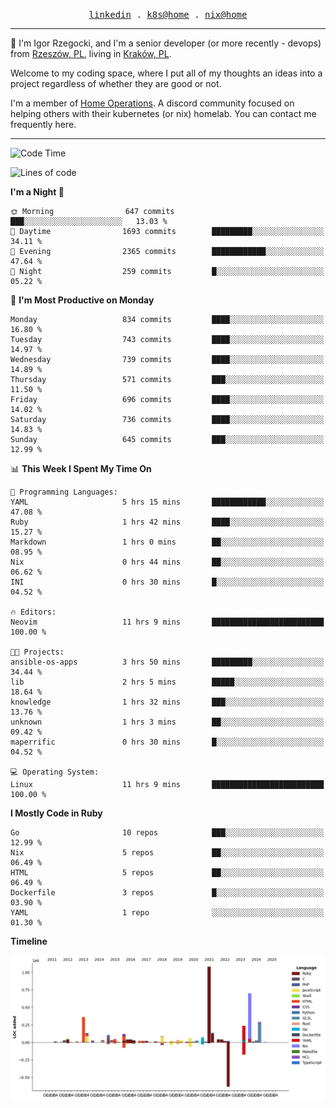 <p align="center">
  <samp>
    <a href="https://www.linkedin.com/in/ajgon">linkedin</a> .
    <a href="https://github.com/deedee-ops/k8s-gitops">k8s@home</a> .
    <a href="https://github.com/deedee-ops/nixlab">nix@home</a>
  </samp>
</p>

----------------------------------------------------------------

:wave: I'm Igor Rzegocki, and I'm a senior developer (or more recently - devops) from [Rzeszów, PL](https://en.wikipedia.org/wiki/Rzesz%C3%B3w), living in [Kraków, PL](https://en.wikipedia.org/wiki/Krak%C3%B3w).

Welcome to my coding space, where I put all of my thoughts an ideas into a project regardless of whether they are good or not.

I'm a member of [Home Operations](https://discord.gg/home-operations). A discord community focused on helping others with their kubernetes (or nix) homelab. You can contact me frequently here.

----------------------------------------------------------------

<!--START_SECTION:waka-->
![Code Time](http://img.shields.io/badge/Code%20Time-306%20hrs%201%20mins-blue)

![Lines of code](https://img.shields.io/badge/From%20Hello%20World%20I%27ve%20Written-4.1%20million%20lines%20of%20code-blue)

**I'm a Night 🦉** 

```text
🌞 Morning                647 commits         ███░░░░░░░░░░░░░░░░░░░░░░   13.03 % 
🌆 Daytime                1693 commits        █████████░░░░░░░░░░░░░░░░   34.11 % 
🌃 Evening                2365 commits        ████████████░░░░░░░░░░░░░   47.64 % 
🌙 Night                  259 commits         █░░░░░░░░░░░░░░░░░░░░░░░░   05.22 % 
```
📅 **I'm Most Productive on Monday** 

```text
Monday                   834 commits         ████░░░░░░░░░░░░░░░░░░░░░   16.80 % 
Tuesday                  743 commits         ████░░░░░░░░░░░░░░░░░░░░░   14.97 % 
Wednesday                739 commits         ████░░░░░░░░░░░░░░░░░░░░░   14.89 % 
Thursday                 571 commits         ███░░░░░░░░░░░░░░░░░░░░░░   11.50 % 
Friday                   696 commits         ████░░░░░░░░░░░░░░░░░░░░░   14.02 % 
Saturday                 736 commits         ████░░░░░░░░░░░░░░░░░░░░░   14.83 % 
Sunday                   645 commits         ███░░░░░░░░░░░░░░░░░░░░░░   12.99 % 
```


📊 **This Week I Spent My Time On** 

```text
💬 Programming Languages: 
YAML                     5 hrs 15 mins       ████████████░░░░░░░░░░░░░   47.08 % 
Ruby                     1 hrs 42 mins       ████░░░░░░░░░░░░░░░░░░░░░   15.27 % 
Markdown                 1 hrs 0 mins        ██░░░░░░░░░░░░░░░░░░░░░░░   08.95 % 
Nix                      0 hrs 44 mins       ██░░░░░░░░░░░░░░░░░░░░░░░   06.62 % 
INI                      0 hrs 30 mins       █░░░░░░░░░░░░░░░░░░░░░░░░   04.52 % 

🔥 Editors: 
Neovim                   11 hrs 9 mins       █████████████████████████   100.00 % 

🐱‍💻 Projects: 
ansible-os-apps          3 hrs 50 mins       █████████░░░░░░░░░░░░░░░░   34.44 % 
lib                      2 hrs 5 mins        █████░░░░░░░░░░░░░░░░░░░░   18.64 % 
knowledge                1 hrs 32 mins       ███░░░░░░░░░░░░░░░░░░░░░░   13.76 % 
unknown                  1 hrs 3 mins        ██░░░░░░░░░░░░░░░░░░░░░░░   09.42 % 
maperrific               0 hrs 30 mins       █░░░░░░░░░░░░░░░░░░░░░░░░   04.52 % 

💻 Operating System: 
Linux                    11 hrs 9 mins       █████████████████████████   100.00 % 
```

**I Mostly Code in Ruby** 

```text
Go                       10 repos            ███░░░░░░░░░░░░░░░░░░░░░░   12.99 % 
Nix                      5 repos             ██░░░░░░░░░░░░░░░░░░░░░░░   06.49 % 
HTML                     5 repos             ██░░░░░░░░░░░░░░░░░░░░░░░   06.49 % 
Dockerfile               3 repos             █░░░░░░░░░░░░░░░░░░░░░░░░   03.90 % 
YAML                     1 repo              ░░░░░░░░░░░░░░░░░░░░░░░░░   01.30 % 
```



**Timeline**

![Lines of Code chart](https://raw.githubusercontent.com/ajgon/ajgon/master/assets/bar_graph.png)


<!--END_SECTION:waka-->
